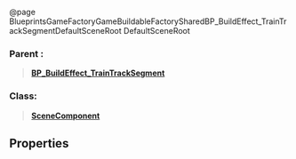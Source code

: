 @page BlueprintsGameFactoryGameBuildableFactorySharedBP_BuildEffect_TrainTrackSegmentDefaultSceneRoot DefaultSceneRoot
### Parent :
<b><a href="_blueprints_game_factory_game_buildable_factory-shared_b_p__build_effect__train_track_segment.html"><blockquote>BP_BuildEffect_TrainTrackSegment</blockquote></a></b>
### Class:
<b><a href="_class_script_scene_component.html"><blockquote>SceneComponent</blockquote></a></b>
## Properties

